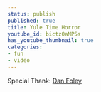 ```yaml
---
status: publish
published: true
title: Yule Time Horror
youtube_id: bictz0aMP5s
has_youtube_thumbnail: true
categories:
- fun
- video
---
```


Special Thank: [Dan Foley](http://www.dan-foley.com)